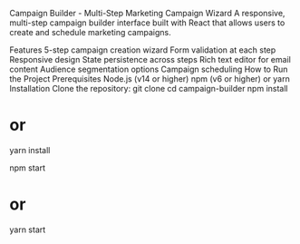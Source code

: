 Campaign Builder - Multi-Step Marketing Campaign Wizard
A responsive, multi-step campaign builder interface built with React that allows users to create and schedule marketing campaigns.

Features
5-step campaign creation wizard
Form validation at each step
Responsive design
State persistence across steps
Rich text editor for email content
Audience segmentation options
Campaign scheduling
How to Run the Project
Prerequisites
Node.js (v14 or higher)
npm (v6 or higher) or yarn
Installation
Clone the repository:
git clone 
cd campaign-builder
npm install
# or
yarn install

npm start
# or
yarn start
